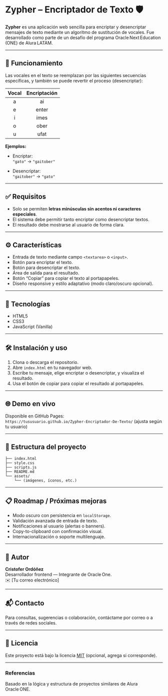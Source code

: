 # Zypher – Encriptador de Texto 🛡️

**Zypher** es una aplicación web sencilla para encriptar y desencriptar mensajes de texto mediante un algoritmo de sustitución de vocales. Fue desarrollado como parte de un desafío del programa Oracle Next Education (ONE) de Alura LATAM.

---

## 🔐 Funcionamiento

Las vocales en el texto se reemplazan por las siguientes secuencias específicas, y también se puede revertir el proceso (desencriptar):

| Vocal | Encriptación |
|:-----:|:------------:|
| a     | ai           |
| e     | enter        |
| i     | imes         |
| o     | ober         |
| u     | ufat         |

**Ejemplos:**

- Encriptar:  
  `"gato"` → `"gaitober"`

- Desencriptar:  
  `"gaitober"` → `"gato"`

---

## ✅ Requisitos

- Solo se permiten **letras minúsculas sin acentos ni caracteres especiales**.
- El sistema debe permitir tanto encriptar como desencriptar textos.
- El resultado debe mostrarse al usuario de forma clara.

---

## ⚙️ Características

- Entrada de texto mediante campo `<textarea>` o `<input>`.
- Botón para encriptar el texto.
- Botón para desencriptar el texto.
- Área de salida para el resultado.
- Botón “Copiar” para copiar el texto al portapapeles.
- Diseño responsive y estilo adaptativo (modo claro/oscuro opcional).

---

## 🧱 Tecnologías

- HTML5
- CSS3
- JavaScript (Vanilla)

---

## 🛠️ Instalación y uso

1. Clona o descarga el repositorio.
2. Abre `index.html` en tu navegador web.
3. Escribe tu mensaje, elige encriptar o desencriptar, y visualiza el resultado.
4. Usa el botón de copiar para copiar el resultado al portapapeles.

---

## 🌐 Demo en vivo

Disponible en GitHub Pages:  
`https://tususuario.github.io/Zypher-Encriptador-De-Texto/` (ajusta según tu usuario)

---

## 📝 Estructura del proyecto

```
├── index.html
├── style.css
├── scripts.js
├── README.md
└── assets/
    └── (imágenes, íconos, etc.)
```

---

## 📋 Roadmap / Próximas mejoras

- Modo oscuro con persistencia en `localStorage`.
- Validación avanzada de entrada de texto.
- Notificaciones al usuario (alertas o banners).
- Copy-to-clipboard con confirmación visual.
- Internacionalización o soporte multilenguaje.

---

## 👤 Autor

**Cristofer Ordóñez**  
Desarrollador frontend — Integrante de Oracle One.  
✉️ [Tu correo electrónico]

---

## 📬 Contacto

Para consultas, sugerencias o colaboración, contáctame por correo o a través de redes sociales.

---

## 📝 Licencia

Este proyecto está bajo la licencia [MIT](LICENSE) (opcional, agrega si corresponde).

---

### Referencias

Basado en la lógica y estructura de proyectos similares de Alura Oracle ONE.
